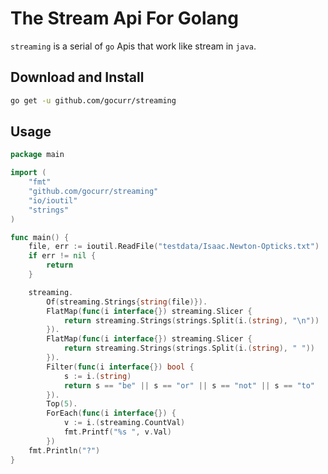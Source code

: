 # The Stream Api For Golang

`streaming` is a serial of `go` Apis that work like stream in `java`.

## Download and Install

```bash
go get -u github.com/gocurr/streaming
```

## Usage

```go
package main

import (
	"fmt"
	"github.com/gocurr/streaming"
	"io/ioutil"
	"strings"
)

func main() {
	file, err := ioutil.ReadFile("testdata/Isaac.Newton-Opticks.txt")
	if err != nil {
		return
	}

	streaming.
		Of(streaming.Strings{string(file)}).
		FlatMap(func(i interface{}) streaming.Slicer {
			return streaming.Strings(strings.Split(i.(string), "\n"))
		}).
		FlatMap(func(i interface{}) streaming.Slicer {
			return streaming.Strings(strings.Split(i.(string), " "))
		}).
		Filter(func(i interface{}) bool {
			s := i.(string)
			return s == "be" || s == "or" || s == "not" || s == "to"
		}).
		Top(5).
		ForEach(func(i interface{}) {
			v := i.(streaming.CountVal)
			fmt.Printf("%s ", v.Val)
		})
	fmt.Println("?")
}
```